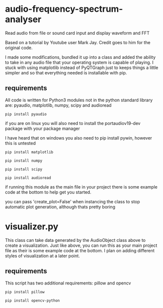# audio-frequency-spectrum-analyser
Read audio from file or sound card input and display waveform and FFT

Based on a tutorial by Youtube user Mark Jay. Credit goes to him for the original code.

I made some modifications, bundled it up into a class and added the ability to take in any audio file that your operating system is capable of playing. I stuck with using matplotlib instead of PyQTGraph just to keeps things a little simpler and so that everything needed is installable with pip.

## requirements
All code is written for Python3
modules not in the python standard library are: pyaudio, matplotlib, numpy, scipy and audioread

`pip install pyaudio`

if you are on linux you will also need to install the portaudiov19-dev package with your package manager

I have heard that on windows you also need to pip install pywin, however this is untested

`pip install matplotlib`

`pip install numpy`

`pip install scipy`

`pip install audioread`

if running this module as the main file in your project there is some example code at the bottom to help get you started.

you can pass 'create_plot=False' when instancing the class to stop automatic plot generation, although thats pretty boring

# visualizer.py
This class can take data generated by the AudioObject class above to create a visualization. Just like above, you can run this as your main project file as their is some example code at the bottom. I plan on adding different styles of visualization at a later point. 

## requirements
This script has two additional requirements: pillow and opencv

`pip install pillow`

`pip install opencv-python`
